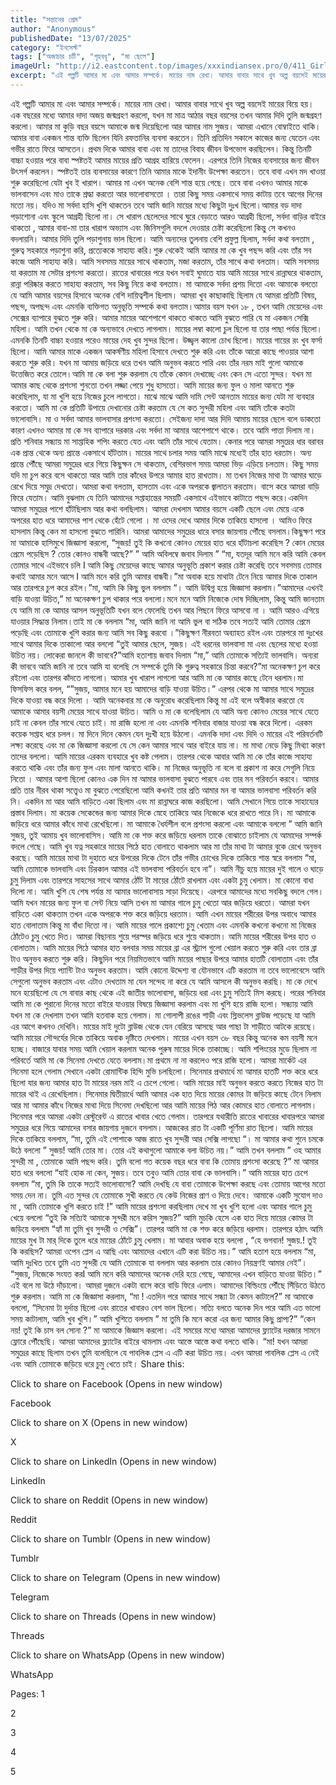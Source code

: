 ```yaml
---
title: "সন্তানের প্রেম"
author: "Anonymous"
publishedDate: "13/07/2025"
category: "ইনসেস্ট"
tags: ["অজাচার চটি", "গৃহবধূ", "মা ছেলে"]
imageUrl: "http://i2.eastcontent.top/images/xxxindiansex.pro/0/411_Girlfriends_pussy.jpg"
excerpt: "এই গল্পটি আমার মা এবং আমার সম্পর্কে। মায়ের নাম রেখা। আমার বাবার সাথে খুব অল্প বয়সেই মায়ের বিয়ে হয়। এক বছরের মধ্যে আমার দাদা অজয় জন্মগ্রহণ করলো, যখন মা মাত্র আঠার বছর বয়সের তখন আমার দিদি তুলি জন্মগ্..."
---
```


এই গল্পটি আমার মা এবং আমার সম্পর্কে। মায়ের নাম রেখা। আমার বাবার সাথে খুব অল্প বয়সেই মায়ের বিয়ে হয়। এক বছরের মধ্যে আমার দাদা অজয় জন্মগ্রহণ করলো, যখন মা মাত্র আঠার বছর বয়সের তখন আমার দিদি তুলি জন্মগ্রহণ করলো। আমার মা কুড়ি বছর বয়সে আমাকে জন্ম দিয়েছিলো আর আমার নাম সুজয়। আমরা এখানে বোম্বাইতে থাকি।আমার বাবা একজন শান্ত ব্যক্তি ছিলেন যিনি রফতানির ব্যবসা করতেন। তিনি প্রতিদিন সকালে কাজের জন্য যেতেন এবং গভীর রাতে ফিরে আসতেন। প্রথম দিকে আমার বাবা এবং মা তাদের বিবাহ জীবন উপভোগ করছিলেন। কিন্তু তিনটি বাচ্চা হওয়ার পরে বাবা স্পষ্টতই আমার মায়ের প্রতি আগ্রহ হারিয়ে ফেলেন। এরপরে তিনি নিজের ব্যবসায়ের জন্য জীবন উৎসর্গ করলেন। স্পষ্টতই তার ব্যবসায়ের কারণে তিনি আমার মাকে ইদানীং উপেক্ষা করতেন। তবে বাবা এখন মদ খাওয়া শুরু করেছিলো যেটা খুব ই খারাপ। আমার মা এখন অনেক বেশি শান্ত হয়ে গেছে। তবে বাবা এখনও আমার মাকে ভালবাসেন এবং মাও তাকে শ্রদ্ধা করতো আর ভালোবাসতো । তারা কিছু সময় একসাথে সময় কাটায় তবে আগের দিনের মতো নয়। যদিও মা সর্বদা হাসি খুশি থাকতেন তবে আমি জানি মায়ের মধ্যে কিছুটা দুঃখ ছিলো।আমার বড় দাদা পড়াশোনা এবং স্কুলে আগ্রহী ছিলো না। সে খারাপ ছেলেদের সাথে ঘুরে বেড়াতে আরও আগ্রহী ছিলো, সর্বদা বাড়ির বাইরে থাকতো , আমার বাবা-মা তার খারাপ অভ্যাস এবং জিনিসগুলি বদলে দেওয়ার চেষ্টা করেছিলো কিন্তু সে কখনও বদলায়নি। আমার দিদি তুলি পড়াশুনায় ভাল ছিলো। আমি অন্যদের তুলনায় বেশি প্রফুল্ল ছিলাম, সর্বদা কথা বলতাম , গুরুত্ব সহকারে পড়াশুনা করি, প্রত্যেককে সাহায্য করি।শুরু থেকেই আমি আমার মা কে খুব পছন্দ করি এবং তাঁর সব কাজে আমি সাহায্য করি। আমি সবসময় মায়ের সাথে থাকতাম, মজা করতাম, তাঁর সাথে কথা বলতাম। আমি সবসময় যা করতাম মা সেটার প্রশংসা করতো। রাতের খাবারের পরে যখন সবাই ঘুমাতে যায় আমি মায়ের সাথে রান্নাঘরে থাকতাম, রান্না পরিষ্কার করতে সাহায্য করতাম, সব কিছু নিয়ে কথা বলতাম। মা আমাকে সর্বদা প্রশয় দিতো এবং আমাকে বলতো যে আমি আমার বয়সের হিসাবে অনেক বেশি দায়িত্বশীল ছিলাম। আমরা খুব কাছাকাছি ছিলাম যে আমরা প্রতিটি বিষয়, পছন্দ, অপছন্দ এবং এমনকি ব্যক্তিগত অনুভূতি সম্পর্কে কথা বলতাম।আমার বয়স যখন ১৮ , তখন আমি মেয়েদের এবং সেক্সের ব্যাপারে বুঝতে শুরু করি। আমার মায়ের আশেপাশে থাকতে থাকতে আমি বুঝতে পারি যে মা একজন সেক্সি মহিলা। আমি তখন থেকে মা কে অন্যভাবে দেখতে লাগলাম। মায়ের লম্বা কালো চুল ছিলো যা তার পাছা পর্যন্ত ছিলো। এমনকি তিনটি বাচ্চা হওয়ার পরেও মায়ের দেহ খুব সুন্দর ছিলো। উজ্জ্বল কালো চোখ ছিলো। মায়ের গায়ের রং খুব ফর্সা ছিলো। আমি আমার মাকে একজন আকর্ষণীয় মহিলা হিসাবে দেখতে শুরু করি এবং তাঁকে আরো কাছে পাওয়ার আশা করতে শুরু করি। যখন মা আমায় জড়িয়ে ধরে তখন আমি অনুভব করতে পারি এবং তাঁর নরম মাই গুলো আমাকে উত্তেজিত করে তোলে।আমি মা কে বলা শুরু করলাম যে তাঁকে কেমন দেখাচ্ছে এবং কেন সে এতো সুন্দর। যখন মা আমার কাছ থেকে প্রশংসা শুনতো তখন লজ্জা পেয়ে শুধু হাসতো। আমি মায়ের জন্য ফুল ও মালা আনতে শুরু করেছিলাম, যা মা খুশি হয়ে নিজের চুলে লাগতো। মাঝে মাঝে আমি দামি সেন্ট আনতাম মায়ের জন্য যেটা মা ব্যবহার করতো। আমি মা কে প্রতিটি উপায়ে দেখানোর চেষ্টা করতাম যে সে কত সুন্দরী মহিলা এবং আমি তাঁকে কতটা ভালোবাসি। মা ও সর্বদা আমার ভালবাসার প্রশংসা করতো। সেইজন্য দাদা আর দিদি আমায় মায়ের ছেলে বলে ডাকতো কারণ এখনও আমার মা কে সব ব্যাপারে দরকার এবং সর্বদা মা আমার আশেপাশে থাকে। তবে আমি পাত্তা দিলাম না।
প্রতি শনিবার সন্ধ্যায় মা সাপ্তাহিক শপিং করতে যেত এবং আমি তাঁর সাথে যেতাম। কেনার পরে আমরা সমুদ্রের ধার বরাবর এক প্রান্ত থেকে অন্য প্রান্তে একসাথে হাঁটতাম। মায়ের সাথে চলার সময় আমি মাঝে মধ্যেই তাঁর হাত ধরতাম। অন্য প্রান্তে পৌঁছে আমরা সমুদ্রের ধরে গিয়ে কিছুক্ষন সে থাকতাম, বেশিরভাগ সময় আমরা ভিড় এড়িয়ে চলতাম। কিছু সময় যদি মা চুপ করে বসে থাকতো আর আমি তার কাঁধের উপরে আমার হাত রাখতাম। মা তখন নিজের মাথা টা আমার ঘাড়ে রেখে দিয়ে সমুদ্র দেখতো। আমরা কথা বলতাম, হাসতাম এবং একে অপরকে জ্বালাতন করতাম। বাসে করে আমরা বাড়ি ফিরে যেতাম। আমি বুঝলাম যে তিনি আমাদের সপ্তাহান্তের সময়টি একসাথে এইভাবে কাটাতে পছন্দ করে।একদিন আমরা সমুদ্রের পাশে হাঁটছিলাম আর কথা বলছিলাম। আমরা দেখলাম আমার বয়সে একটি ছেলে এবং মেয়ে একে অপরের হাত ধরে আমাদের পাশ থেকে হেঁটে গেলো । মা ওদের দেখে আমার দিকে তাকিয়ে হাসলো । আমিও ফিরে হাসলাম কিন্তু কেন মা হাসলো বুঝতে পারিনি। আমরা আমাদের সমুদ্রের ধারে বসার জায়গায় পৌঁছে বসলাম।কিছুক্ষণ পরে মা আমাকে হাসিমুখে জিজ্ঞাসা করলো, “সুজয়! তুই কি কখনো কোনও মেয়ের হাত ধরে হাঁটাচলা করেছিস ? কোন মেয়ের প্রেমে পড়েছিস ? তোর কোনও বান্ধবী আছে?” ” আমি অবিলম্বে জবাব দিলাম ” “মা, যতদূর আমি মনে করি আমি কেবল তোমার সাথে এইভাবে চলি I আমি কিছু মেয়েদের কাছে আমার অনুভূতি প্রকাশ করার চেষ্টা করেছি তবে সবসময় তোমার কথাই আমার মনে আসে I আমি মনে করি তুমি আমার বান্ধবী।”মা অবাক হয়ে মাথাটা টেনে নিয়ে আমার দিকে তাকাল আর তারপরে চুপ করে রইল।”মা, আমি কি কিছু ভুল বললাম “। আমি উদ্বিগ্ন হয়ে জিজ্ঞাসা করলাম।”আমাদের এখনই বাড়ি যাওয়া উচিত,” মা অনেকক্ষণ চুপ থাকার পরে বললো।মনে মনে আমি নিজেকে দোষ দিচ্ছিলাম, কিন্তু আমি জানতাম যে আমি মা কে আমার আসল অনুভূতিটি যখন বলে ফেলেছি তখন আর পিছনে ফিরে আসবো না । আমি আরও এগিয়ে যাওয়ার সিদ্ধান্ত নিলাম।তাই মা কে বললাম “মা, আমি জানি না আমি ভুল বা সঠিক তবে সত্যই আমি তোমার প্রেমে পড়েছি এবং তোমাকে খুশি করার জন্য আমি সব কিছু করবো ।”কিছুক্ষণ নীরবতা অব্যাহত রইল এবং তারপরে মা দুঃখের সাথে আমার দিকে তাকালো আর বললো “তুই আমার ছেলে, সুজয়। এই ধরনের ভালবাসা মা এবং ছেলের মধ্যে হওয়া উচিত নয়। লোকেরা জানলে কী ভাববে?”আমি হতাশায় জবাব দিলাম “মা,” আমি তোমাকে সত্যিই ভালবাসি। অন্যরা কী ভাববে আমি জানি না তবে আমি যা বলেছি সে সম্পর্কে তুমি কি গুরুত্ব সহকারে চিন্তা করবে?”মা অনেকক্ষণ চুপ করে রইলো এবং তারপর কাঁদতে লাগলো। আমার খুব খারাপ লাগলো আর আমি মা কে আমার কাছে টেনে ধরলাম।মা ফিসফিস করে বলল, “”সুজয়, আমার মনে হয় আমাদের বাড়ি যাওয়া উচিত।”
এরপর থেকে মা আমার সাথে সমুদ্রের দিকে যাওয়া বন্ধ করে দিলো । আমি অনেকবার মা কে অনুরোধ করেছিলাম কিন্তু মা এই বলে অস্বীকার করতো যে আমাকে আমার বয়সী মেয়ের সাথে যাওয়া উচিত। আমি ও মা কে বলেছিলাম যে আমি অন্য কোনও মেয়ের সাথে যেতে চাই না কেবল তাঁর সাথে যেতে চাই। মা রাজি হলো না এবং এমনকি শনিবার বাজার যাওয়া বন্ধ করে দিলো। এরকম কয়েক সপ্তাহ ধরে চলল। মা দিনে দিনে কেমন যেন দুঃখী হয়ে উঠলো। এমনকি দাদা এবং দিদি ও মায়ের এই পরিবর্তনটি লক্ষ্য করেছে এবং মা কে জিজ্ঞাসা করলো যে সে কেন আমার সাথে আর বাইরে যায় না।
মা মাথা নেড়ে কিছু মিথ্যা কারণ তাদের বললো। আমি মায়ের এরকম ব্যবহারে খুব কষ্ট পেলাম।
তারপর থেকে আবার আমি মা কে তাঁর কাজে সাহায্য করতে থাকি এবং তাঁর জন্য ফুল এবং মালা আনতে থাকি। মা নিজের অনুভূতি না বলে বা প্রকাশ না করে সেগুলি নিয়ে নিতো । আমার আশা ছিলো কোনও এক দিন মা আমার ভালবাসা বুঝতে পারবে এবং তার মন পরিবর্তন করবে। আমার প্রতি তার নীরব থাকা সত্ত্বেও মা বুঝতে পেরেছিলো আমি কখনই তার প্রতি আমার মন বা আমার ভালবাসা পরিবর্তন করি নি। একদিন মা আর আমি বাড়িতে একা ছিলাম এবং মা রান্নাঘরে কাজ করছিলো। আমি সেখানে গিয়ে তাকে সাহায্যের প্রস্তাব দিলাম। মা কয়েক সেকেন্ডের জন্য আমার দিকে স্নেহে তাকিয়ে আর নিজেকে ধরে রাখতে পারে নি। মা আমাকে জড়িয়ে ধরে আমার কাঁধে মাথা রেখেছিলো। মা আমাকে ধৈর্যশীল বলে প্রশংসা করলো এবং আমাকে বললো ” আমি জানি সুজয়, তুই আমায় খুব ভালোবাসিস।
আমি মা কে শক্ত করে জড়িয়ে ধরলাম তাকে বোঝাতে চাইলাম যে আমাদের সম্পর্ক বদলে গেছে। আমি খুব যত্ন সহকারে মায়ের পিঠে হাত বোলাতে থাকলাম আর মা তাঁর মাথা টা আমার বুকে রেখে অনুভব করছে।
আমি মায়ের মাথা টা দুহাতে ধরে উপরের দিকে টেনে তাঁর গভীর চোখের দিকে তাকিয়ে শান্ত স্বরে বললাম “মা, আমি তোমাকে ভালবাসি এবং চিরকাল আমার এই ভালবাসা পরিবর্তন হবে না”।
আমি নীচু হয়ে মায়ের দুই গালে ও ঘাড়ে চুমু দিলাম এবং তারপরে সাহসের সাথে আমার ঠোঁট টা মায়ের ঠোঁটে রাখলাম এবং একটা চুমু খেলাম। মা কোনো বাধা দিলো না। আমি খুশি যে শেষ পর্যন্ত মা আমার ভালোবাসায় সাড়া দিয়েছে।
এরপরে আমাদের মধ্যে সবকিছু বদলে গেল। আমি যখন মায়ের জন্য ফুল বা সেন্ট নিয়ে আসি তখন মা আমার গালে চুমু খেতো আর জড়িয়ে ধরতো। আমরা যখন বাড়িতে একা থাকতাম তখন একে অপরকে শক্ত করে জড়িয়ে ধরতাম। আমি এখন মায়ের শরীরের উপর অবাধে আমার হাত বোলাতাম কিন্তু মা বাঁধা দিতো না। আমি মায়ের গালে প্রকাশ্যে চুমু খেতাম এবং এমনকি কখনো কখনো মা নিজের ঠোঁটেও চুমু খেতে দিত। আমরা বিছানায় শুয়ে পরস্পর জড়িয়ে ধরে শুয়ে থাকতাম। আমি মায়ের শরীরের উপর হাত ও বোলাতাম।
আমি মায়ের পিঠে আমার হাত বলবার সময় মায়ের ব্রা এর স্ট্র্যাপ গুলো খেয়াল করতে শুরু করি এবং তার ব্রা টাও অনুভব করতে শুরু করি। কিছুদিন পরে নিয়মিতভাবে আমি মায়ের পাছার উপরে আমার হাতটি বোলাতাম এবং তাঁর শাড়ীর উপর দিয়ে প্যান্টি টাও অনুভব করতাম। আমি কোনো উদ্দেশ্য বা যৌনভাবে এটি করতাম না তবে ভালোবেসে আমি সেগুলো অনুভব করতাম এবং এটাও দেখতাম মা যেন সন্দেহ না করে যে আমি আসলে কী অনুভব করছি। মা কে দেখে মনে হয়েছিলো যে সে বাবার কাছ থেকে এই জাতীয় ভালোবাসা, জড়িয়ে ধরা এবং চুমু সত্যিই মিস করছে।
পরের শনিবার আমি মা কে পুরানো দিনের মতো বাইরে যাওয়ার বিষয়ে জিজ্ঞাসা করলাম এবং মা খুশি হয়ে রাজি হলো। সন্ধ্যায় আমি যখন মা কে দেখলাম তখন আমি হতবাক হয়ে গেলাম। মা গোলাপী রঙের শাড়ী এবং স্লিভলেস ব্লাউজ পড়েছে যা আমি এর আগে কখনও দেখিনি। মায়ের মাই দুটো ব্লাউজ থেকে যেন বেরিয়ে আসছে আর পাছা টা শাড়ীতে আটকে রয়েছে। আমি মায়ের সৌন্দর্যের দিকে তাকিয়ে অবাক দৃষ্টিতে দেখলাম। মায়ের এখন বয়স ৩৮ বছর কিন্তু অনেক কম বয়সী মনে হচ্ছে। বাজারে যাবার সময় আমি খেয়াল করলাম অনেক পুরুষ মায়ের দিকে তাকাচ্ছে।
আমি শপিংয়ের মুডে ছিলাম না পরিবর্তে আমি মা কে সিনেমা দেখতে যেতে বললাম।মা প্রথমে না না করলেও পরে রাজি হলো। আমরা মার্কেট এর সিনেমা হলে গেলাম সেখানে একটা রোমান্টিক হিন্দি মুভি চলছিলো। সিনেমার প্রথমার্ধে মা আমার হাতটি শক্ত করে ধরে ছিলো যার জন্য আমার হাত টা মায়ের নরম মাই এ চেপে গেলো। আমি মায়ের মাই অনুভব করতে করতে নিজের হাত টা মায়ের থাই এ রেখেছিলাম। সিনেমার দ্বিতীয়ার্ধে আমি আমার এক হাত দিয়ে মায়ের কোমর টা জড়িয়ে কাছে টেনে নিলাম আর মা আমার কাঁধে নিজের মাথা দিয়ে সিনেমা দেখছিলো আর আমি মায়ের পিঠ আর কোমরে হাত বোলাতে লাগলাম।
সিনেমার পরে আমরা একটা রেস্টুরেন্ট এ রাতের খাবার খেতে গেলাম। তারপরে যথারীতি রাতের খাবারের খাবারপরে আমরা সমুদ্রের ধরে গিয়ে আমাদের বসার জায়গায় দুজনে বসলাম। আজকের রাত টা একটি পূর্ণিমা রাত ছিলো।
আমি মায়ের দিকে তাকিয়ে বললাম, “মা, তুমি এই পোশাকে আজ রাতে খুব সুন্দরী আর সেক্সি লাগছো “। মা আমার কথা শুনে চমকে উঠে বললো ” সুজয়! আমি তোর মা। তোর এই কথাগুলো আমাকে বলা উচিত নয়।”
আমি তখন বললাম ” ওহ আমার সুন্দরী মা , তোমাকে আমি পছন্দ করি। তুমি বলো গত কয়েক বছর ধরে বাবা কি তোমায় প্রশংসা করেছে ?”
মা আমার হাত ধরে বললো “যাই হোক না কেন, সুজয়। তবে তবুও আমি তোর বাবা কে ভালবাসি।”
আমি মায়ের হাত চেপে বললাম “মা, তুমি কি তাকে সত্যই ভালোবাসো? আমি দেখছি যে বাবা তোমাকে উপেক্ষা করছে এবং তোমায় আগের মতো সময় দেন না। তুমি এত সুন্দর যে তোমাকে সুখী করতে যে কেউ নিজের প্রাণ ও দিয়ে দেবে। আমাকে একটি সুযোগ দাও মা , আমি তোমাকে খুশি করতে চাই !”
আমি মায়ের প্রশংসা করছিলাম দেখে মা খুব খুশি হলো এবং আমার গালে চুমু খেয়ে বললো “তুই কি সত্যিই আমাকে সুন্দরী মনে করিস সুজয়?” আমি মুচকি হেসে এক হাত দিয়ে মায়ের কোমর টা জড়িয়ে বললাম “হ্যাঁ মা তুমি খুব সুন্দরী ও সেক্সি”।
তারপর আমি মা কে শক্ত করে জড়িয়ে ধরলাম। তারপরে হঠাৎ আমি মায়ের মুখ টা মার্ দিকে তুলে ধরে মায়ের ঠোঁটে চুমু খেলাম।
মা আবার অবাক হয়ে বললো , “হে ভগবান! সুজয়.! তুই কি করছিস? আমরা ওপেন প্লেস এ আছি এবং আমাদের এখানে এটি করা উচিত নয়।”
আমি হতাশ হয়ে বললাম “মা, আমি দুঃখিত তবে তুমি এত সুন্দরী যে আমি তোমাকে যা বললাম আর করলাম তার কোনও নিয়ন্ত্রণই আমার নেই”।
“সুজয়, নিজেকে সংযত করI আমি মনে করি আমাদের অনেক দেরি হয়ে গেছে, আমাদের এখন বাড়িতে যাওয়া উচিত।” এই বলে মা উঠে দাঁড়ালো।
আমরা দুজনে একটা বাসে করে বাড়ি ফিরে এলাম। আমাদের বিল্ডিংয়ে পৌঁছে সিঁড়িতে উঠতে শুরু করলাম।
আমি মা কে জিজ্ঞাসা করলাম, “মা ! এতদিন পরে আমার সাথে সন্ধ্যা টা কেমন কাটালে?”
মা আমাকে বললো, “সিনেমা টা দুর্দান্ত ছিলো এবং রাতের খাবারও বেশ ভাল ছিলো। সত্যি বলতে অনেক দিন পরে আমি এত ভালো সময় কাটালাম, আমি খুব খুশি।”
আমি খুশিতে বললাম ” মা তুমি কি মনে করো এর জন্য আমার কিছু প্রাপ্য?”
“কেন নয়! তুই কি চাস বল সোনা ?” মা আমাকে জিজ্ঞাস করলো।
এই সময়ের মধ্যে আমরা আমাদের ফ্ল্যাটের দরজার সামনে ফ্লোরে পৌঁছেছি। আমরা আমাদের ফ্ল্যাটের বাইরে থামলাম এবং আস্তে আস্তে কথা বলতে থাকি।
“মা! যখন আমরা সমুদ্রের কাছে ছিলাম তখন তুমি বলেছিলে যে পাবলিক প্লেস এ এটি করা উচিত নয়। এখন আমরা পাবলিক প্লেস এ নেই এবং আমি তোমাকে জড়িয়ে ধরে চুমু খেতে চাই।
Share this:


Click to share on Facebook (Opens in new window)


Facebook




Click to share on X (Opens in new window)


X




Click to share on LinkedIn (Opens in new window)


LinkedIn




Click to share on Reddit (Opens in new window)


Reddit




Click to share on Tumblr (Opens in new window)


Tumblr




Click to share on Telegram (Opens in new window)


Telegram




Click to share on Threads (Opens in new window)


Threads




Click to share on WhatsApp (Opens in new window)


WhatsApp


Pages: 
1
 
2
 
3
 
4
 
5
